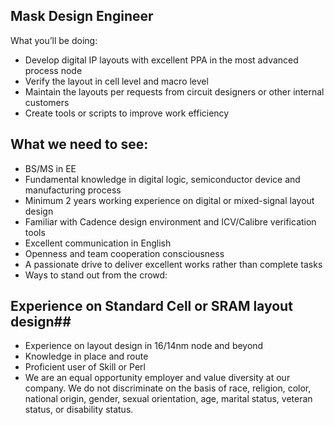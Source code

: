 ## Mask Design Engineer ## 

What you’ll be doing:
- Develop digital IP layouts with excellent PPA in the most advanced process node
- Verify the layout in cell level and macro level
- Maintain the layouts per requests from circuit designers or other internal customers
- Create tools or scripts to improve work efficiency 

## What we need to see:
- BS/MS in EE
- Fundamental knowledge in digital logic, semiconductor device and manufacturing process
- Minimum 2 years working experience on digital or mixed-signal layout design
- Familiar with Cadence design environment and ICV/Calibre verification tools
- Excellent communication in English
- Openness and team cooperation consciousness
- A passionate drive to deliver excellent works rather than complete tasks
- Ways to stand out from the crowd:

## Experience on Standard Cell or SRAM layout design##
- Experience on layout design in 16/14nm node and beyond
- Knowledge in place and route
- Proficient user of Skill or Perl
- We are an equal opportunity employer and value diversity at our company. We do not discriminate on the basis of race, religion, color, national origin, gender, sexual orientation, age, marital status, veteran status, or disability status.
